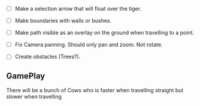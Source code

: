 - [ ] Make a selection arrow that will float over the tiger.
- [ ] Make boundaries with walls or bushes.
- [ ] Make path visible as an overlay on the ground when travelling to a point.
- [ ] Fix Camera panning. Should only pan and zoom. Not rotate.
- [ ] Create obstacles (Trees?).


GamePlay
---------

There will be a bunch of Cows who is faster when travelling straight but slower when travelling
